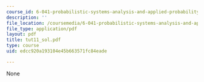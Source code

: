```yaml
---
course_id: 6-041-probabilistic-systems-analysis-and-applied-probability-spring-2006
description: ''
file_location: /coursemedia/6-041-probabilistic-systems-analysis-and-applied-probability-spring-2006/edcc920a193104e45b663571fc84eade_tut11_sol.pdf
file_type: application/pdf
layout: pdf
title: tut11_sol.pdf
type: course
uid: edcc920a193104e45b663571fc84eade

---
```

None